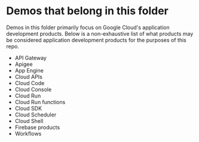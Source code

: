 # Demos that belong in this folder 

Demos in this folder primarily focus on Google Cloud's application development products. Below is a non-exhaustive list of what products may be considered application development products for the purposes of this repo.

* API Gateway
* Apigee
* App Engine
* Cloud APIs
* Cloud Code
* Cloud Console
* Cloud Run
* Cloud Run functions
* Cloud SDK
* Cloud Scheduler
* Cloud Shell 
* Firebase products
* Workflows
